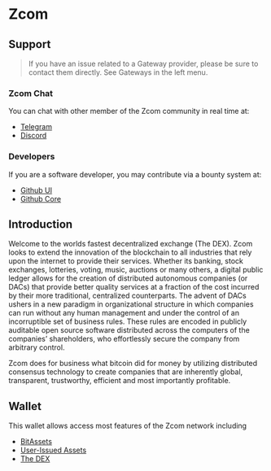 # Zcom

## Support

>If you have an issue related to a Gateway provider, please be sure to contact them directly. See Gateways in the left menu.

### Zcom Chat
You can chat with other member of the Zcom community in real time at:

- [Telegram](https://t.me/BitSharesDEX)
- [Discord](https://discord.gg/GsjQfAJ)

### Developers
If you are a software developer, you may contribute via a bounty system at:

- [Github UI](https://github.com/bitshares/bitshares-ui)
- [Github Core](https://github.com/bitshares/bitshares-core) 

## Introduction
Welcome to the worlds fastest decentralized exchange (The DEX).
Zcom looks to extend the innovation of the blockchain to all industries
that rely upon the internet to provide their services. Whether its banking,
stock exchanges, lotteries, voting, music, auctions or many others, a digital
public ledger allows for the creation of distributed autonomous companies (or
DACs) that provide better quality services at a fraction of the cost incurred by
their more traditional, centralized counterparts. The advent of DACs ushers in a
new paradigm in organizational structure in which companies can run without any
human management and under the control of an incorruptible set of business
rules. These rules are encoded in publicly auditable open source software
distributed across the computers of the companies’ shareholders, who
effortlessly secure the company from arbitrary control.

Zcom does for business what bitcoin did for money by utilizing distributed
consensus technology to create companies that are inherently global,
transparent, trustworthy, efficient and most importantly profitable.

## Wallet
This wallet allows access most features of the Zcom network including

- [BitAssets](/help/assets/mpa)
- [User-Issued Assets](/help/assets/uia)
- [The DEX](/help/dex/introduction)
